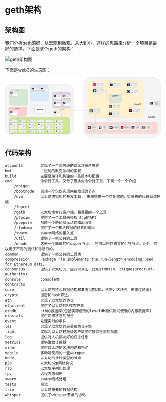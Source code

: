 # geth架构

## 架构图

我们分析geth源码，从宏观到微观，从大到小，这样的思路来分析一个项目是最好的选择。下面是整个geth的架构：

![geth架构图](01.geth架构/geth架构图.png)

下面是web3的生态图：

![web3生态](01.geth架构/web3生态.png)

## 代码架构

```
accounts        实现了一个高等级的以太坊账户管理
bmt				二进制的默克尔树的实现
build			主要是编译和构建的一些脚本和配置
cmd				命令行工具，又分了很多的命令行工具，下面一个一个介绍
	/abigen		
	/bootnode	启动一个仅仅实现网络发现的节点
	/evm		以太坊虚拟机的开发工具， 用来提供一个可配置的，受隔离的代码调试环境
	/faucet		
	/geth		以太坊命令行客户端，最重要的一个工具
	/p2psim		提供了一个工具来模拟http的API
	/puppeth	创建一个新的以太坊网络的向导
	/rlpdump 	提供了一个RLP数据的格式化输出
	/swarm		swarm网络的接入点
	/util		提供了一些公共的工具
	/wnode		这是一个简单的Whisper节点。 它可以用作独立的引导节点。此外，可以用于不同的测试和诊断目的。
common			提供了一些公共的工具类
compression		Package rle implements the run-length encoding used for Ethereum data.
consensus		提供了以太坊的一些共识算法，比如ethhash, clique(proof-of-authority)
console			console类
contracts	
core			以太坊的核心数据结构和算法(虚拟机，状态，区块链，布隆过滤器)
crypto			加密和hash算法，
eth				实现了以太坊的协议
ethclient		提供了以太坊的RPC客户端
ethdb			eth的数据库(包括实际使用的leveldb和供测试使用的内存数据库)
ethstats		提供网络状态的报告
event			处理实时的事件
les				实现了以太坊的轻量级协议子集
light			实现为以太坊轻量级客户端提供按需检索的功能
log				提供对人机都友好的日志信息
metrics			提供磁盘计数器
miner			提供以太坊的区块创建和挖矿
mobile			移动端使用的一些warpper
node			以太坊的多种类型的节点
p2p				以太坊p2p网络协议
rlp				以太坊序列化处理
rpc				远程方法调用
swarm			swarm网络处理
tests			测试
trie			以太坊重要的数据结构
whisper			提供了whisper节点的协议。
```













































































































